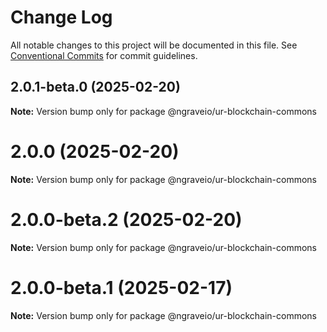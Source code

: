 # Change Log

All notable changes to this project will be documented in this file.
See [Conventional Commits](https://conventionalcommits.org) for commit guidelines.

## 2.0.1-beta.0 (2025-02-20)

**Note:** Version bump only for package @ngraveio/ur-blockchain-commons

# 2.0.0 (2025-02-20)

**Note:** Version bump only for package @ngraveio/ur-blockchain-commons

# 2.0.0-beta.2 (2025-02-20)

**Note:** Version bump only for package @ngraveio/ur-blockchain-commons

# 2.0.0-beta.1 (2025-02-17)

**Note:** Version bump only for package @ngraveio/ur-blockchain-commons

